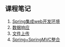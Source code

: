 ## 课程笔记

1. [Spring集成web开发环境](https://github.com/azeng233/springmvc-learning/blob/master/SpringMVC%E5%AD%A6%E4%B9%A0/Spring%E9%9B%86%E6%88%90web%E5%BC%80%E5%8F%91%E7%8E%AF%E5%A2%83/Spring%E4%B8%8EWeb%E7%8E%AF%E5%A2%83%E9%9B%86%E6%88%90.md)
1. [数据响应](https://github.com/azeng233/springmvc-learning/blob/master/SpringMVC%E5%AD%A6%E4%B9%A0/SpringMVC%E7%9A%84%E6%95%B0%E6%8D%AE%E5%93%8D%E5%BA%94/springmvc_day02.md)
1. [文件上传](https://github.com/azeng233/springmvc-learning/blob/master/SpringMVC%E5%AD%A6%E4%B9%A0/SpringMVC%E7%9A%84%E6%96%87%E4%BB%B6%E4%B8%8A%E4%BC%A0/springmvc_day03.md)
1. [Spring+SpringMVC整合](https://github.com/azeng233/springmvc-learning/blob/master/SpringMVC%E5%AD%A6%E4%B9%A0/%E7%BB%BC%E5%90%88%E7%BB%83%E4%B9%A0/day06-Spring%E7%BB%83%E4%B9%A0.md)

